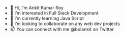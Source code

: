 - 👋 Hi, I’m Ankit Kumar Roy
- 👀 I’m interested in Full Stack Development
- 🌱 I’m currently learning Java Script
- 💞️ I’m looking to collaborate on any web dev projects
- 📫 You can connect with me @bolankit on Twitter.

<!---
codeankitcode/codeankitcode is a ✨ special ✨ repository because its `README.md` (this file) appears on your GitHub profile.
You can click the Preview link to take a look at your changes.
--->

